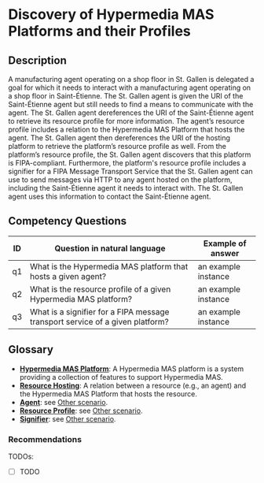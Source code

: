 # Discovery of Hypermedia MAS Platforms and their Profiles

## Description

A manufacturing agent operating on a shop floor in St. Gallen is delegated a goal for which it needs to interact with a manufacturing agent operating on a shop floor in Saint-Étienne. The St. Gallen agent is given the URI of the Saint-Étienne agent but still needs to find a means to communicate with the agent. The St. Gallen agent dereferences the URI of the Saint-Étienne agent to retrieve its resource profile for more information. The agent’s resource profile includes a relation to the Hypermedia MAS Platform that hosts the agent. The St. Gallen agent then dereferences the URI of the hosting platform to retrieve the platform’s resource profile as well. From the platform’s resource profile, the St. Gallen agent discovers that this platform is FIPA-compliant. Furthermore, the platform's resource profile includes a signifier for a FIPA Message Transport Service that the St. Gallen agent can use to send messages via HTTP to any agent hosted on the platform, including the Saint-Étienne agent it needs to interact with. The St. Gallen agent uses this information to contact the Saint-Étienne agent.

## Competency Questions

| ID | Question in natural language | Example of answer |
|---|---|---|
| q1 | What is the Hypermedia MAS platform that hosts a given agent? | an example instance |
| q2 | What is the resource profile of a given Hypermedia MAS platform? | an example instance |
| q3 | What is a signifier for a FIPA message transport service of a given platform? | an example instance |

## Glossary

* [**Hypermedia MAS Platform**](https://purl.org/hmas/core#HypermediaMASPlatform): A Hypermedia MAS platform is a system providing a collection of features to support Hypermedia MAS.
* [**Resource Hosting**](https://purl.org/hmas/core#isHostedOn): A relation between a resource (e.g., an agent) and the Hypermedia MAS Platform that hosts the resource.
* [**Agent**](https://purl.org/hmas/ns/OtherTerm): see [Other scenario](../discover-core/README.md).
* [**Resource Profile**](https://purl.org/hmas/ns/OtherTerm): see [Other scenario](../discover-core/README.md).
* [**Signifier**](https://purl.org/hmas/ns/OtherTerm): see [Other scenario](../discover-signifiers/README.md).

### Recommendations

TODOs:
- [ ] TODO